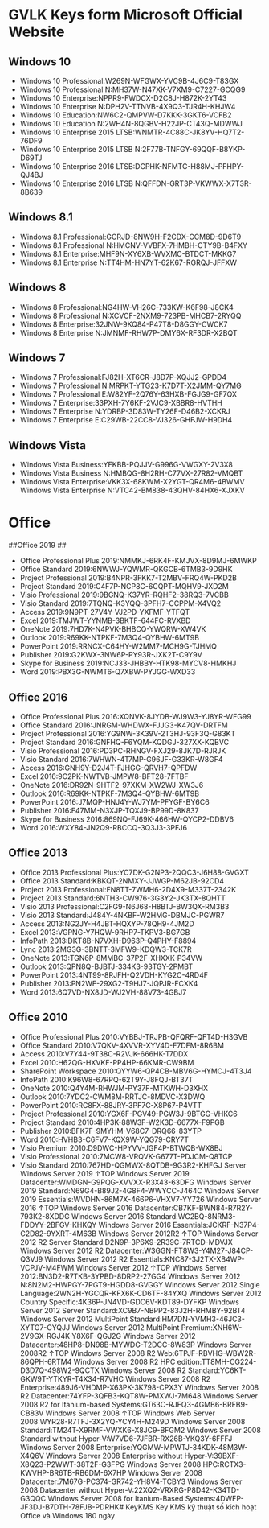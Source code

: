# GVLK Keys form Microsoft Official Website #

## Windows 10 ##
  - Windows 10 Professional:W269N-WFGWX-YVC9B-4J6C9-T83GX
  - Windows 10 Professional N:MH37W-N47XK-V7XM9-C7227-GCQG9
  - Windows 10 Enterprise:NPPR9-FWDCX-D2C8J-H872K-2YT43
  - Windows 10 Enterprise N:DPH2V-TTNVB-4X9Q3-TJR4H-KHJW4
  - Windows 10 Education:NW6C2-QMPVW-D7KKK-3GKT6-VCFB2
  - Windows 10 Education N:2WH4N-8QGBV-H22JP-CT43Q-MDWWJ
  - Windows 10 Enterprise 2015 LTSB:WNMTR-4C88C-JK8YV-HQ7T2-76DF9
  - Windows 10 Enterprise 2015 LTSB N:2F77B-TNFGY-69QQF-B8YKP-D69TJ
  - Windows 10 Enterprise 2016 LTSB:DCPHK-NFMTC-H88MJ-PFHPY-QJ4BJ
  - Windows 10 Enterprise 2016 LTSB N:QFFDN-GRT3P-VKWWX-X7T3R-8B639
## Windows 8.1 ##
  - Windows 8.1 Professional:GCRJD-8NW9H-F2CDX-CCM8D-9D6T9
  - Windows 8.1 Professional N:HMCNV-VVBFX-7HMBH-CTY9B-B4FXY
  - Windows 8.1 Enterprise:MHF9N-XY6XB-WVXMC-BTDCT-MKKG7
  - Windows 8.1 Enterprise N:TT4HM-HN7YT-62K67-RGRQJ-JFFXW
## Windows 8 ##
  - Windows 8 Professional:NG4HW-VH26C-733KW-K6F98-J8CK4
  - Windows 8 Professional N:XCVCF-2NXM9-723PB-MHCB7-2RYQQ
  - Windows 8 Enterprise:32JNW-9KQ84-P47T8-D8GGY-CWCK7
  - Windows 8 Enterprise N:JMNMF-RHW7P-DMY6X-RF3DR-X2BQT
## Windows 7 ##
  - Windows 7 Professional:FJ82H-XT6CR-J8D7P-XQJJ2-GPDD4
  - Windows 7 Professional N:MRPKT-YTG23-K7D7T-X2JMM-QY7MG
  - Windows 7 Professional E:W82YF-2Q76Y-63HXB-FGJG9-GF7QX
  - Windows 7 Enterprise:33PXH-7Y6KF-2VJC9-XBBR8-HVTHH
  - Windows 7 Enterprise N:YDRBP-3D83W-TY26F-D46B2-XCKRJ
  - Windows 7 Enterprise E:C29WB-22CC8-VJ326-GHFJW-H9DH4
## Windows Vista ##
  - Windows Vista Business:YFKBB-PQJJV-G996G-VWGXY-2V3X8
  - Windows Vista Business N:HMBQG-8H2RH-C77VX-27R82-VMQBT
  - Windows Vista Enterprise:VKK3X-68KWM-X2YGT-QR4M6-4BWMV
Windows Vista Enterprise N:VTC42-BM838-43QHV-84HX6-XJXKV


# Office #
##Office 2019 ##
  - Office Professional Plus 2019:NMMKJ-6RK4F-KMJVX-8D9MJ-6MWKP
  - Office Standard 2019:6NWWJ-YQWMR-QKGCB-6TMB3-9D9HK
  - Project Professional 2019:B4NPR-3FKK7-T2MBV-FRQ4W-PKD2B
  - Project Standard 2019:C4F7P-NCP8C-6CQPT-MQHV9-JXD2M
  - Visio Professional 2019:9BGNQ-K37YR-RQHF2-38RQ3-7VCBB
  - Visio Standard 2019:7TQNQ-K3YQQ-3PFH7-CCPPM-X4VQ2
  - Access 2019:9N9PT-27V4Y-VJ2PD-YXFMF-YTFQT
  - Excel 2019:TMJWT-YYNMB-3BKTF-644FC-RVXBD
  - OneNote 2019:7HD7K-N4PVK-BHBCQ-YWQRW-XW4VK
  - Outlook 2019:R69KK-NTPKF-7M3Q4-QYBHW-6MT9B
  - PowerPoint 2019:RRNCX-C64HY-W2MM7-MCH9G-TJHMQ
  - Publisher 2019:G2KWX-3NW6P-PY93R-JXK2T-C9Y9V
  - Skype for Business 2019:NCJ33-JHBBY-HTK98-MYCV8-HMKHJ
  - Word 2019:PBX3G-NWMT6-Q7XBW-PYJGG-WXD33
## Office 2016 ##
  - Office Professional Plus 2016:XQNVK-8JYDB-WJ9W3-YJ8YR-WFG99
  - Office Standard 2016:JNRGM-WHDWX-FJJG3-K47QV-DRTFM
  - Project Professional 2016:YG9NW-3K39V-2T3HJ-93F3Q-G83KT
  - Project Standard 2016:GNFHQ-F6YQM-KQDGJ-327XX-KQBVC
  - Visio Professional 2016:PD3PC-RHNGV-FXJ29-8JK7D-RJRJK
  - Visio Standard 2016:7WHWN-4T7MP-G96JF-G33KR-W8GF4
  - Access 2016:GNH9Y-D2J4T-FJHGG-QRVH7-QPFDW
  - Excel 2016:9C2PK-NWTVB-JMPW8-BFT28-7FTBF
  - OneNote 2016:DR92N-9HTF2-97XKM-XW2WJ-XW3J6
  - Outlook 2016:R69KK-NTPKF-7M3Q4-QYBHW-6MT9B
  - PowerPoint 2016:J7MQP-HNJ4Y-WJ7YM-PFYGF-BY6C6
  - Publisher 2016:F47MM-N3XJP-TQXJ9-BP99D-8K837
  - Skype for Business 2016:869NQ-FJ69K-466HW-QYCP2-DDBV6
  - Word 2016:WXY84-JN2Q9-RBCCQ-3Q3J3-3PFJ6
## Office 2013 ##
  - Office 2013 Professional Plus:YC7DK-G2NP3-2QQC3-J6H88-GVGXT
  - Office 2013 Standard:KBKQT-2NMXY-JJWGP-M62JB-92CD4
  - Project 2013 Professional:FN8TT-7WMH6-2D4X9-M337T-2342K
  - Project 2013 Standard:6NTH3-CW976-3G3Y2-JK3TX-8QHTT
  - Visio 2013 Professional:C2FG9-N6J68-H8BTJ-BW3QX-RM3B3
  - Visio 2013 Standard:J484Y-4NKBF-W2HMG-DBMJC-PGWR7
  - Access 2013:NG2JY-H4JBT-HQXYP-78QH9-4JM2D
  - Excel 2013:VGPNG-Y7HQW-9RHP7-TKPV3-BG7GB
  - InfoPath 2013:DKT8B-N7VXH-D963P-Q4PHY-F8894
  - Lync 2013:2MG3G-3BNTT-3MFW9-KDQW3-TCK7R
  - OneNote 2013:TGN6P-8MMBC-37P2F-XHXXK-P34VW
  - Outlook 2013:QPN8Q-BJBTJ-334K3-93TGY-2PMBT
  - PowerPoint 2013:4NT99-8RJFH-Q2VDH-KYG2C-4RD4F
  - Publisher 2013:PN2WF-29XG2-T9HJ7-JQPJR-FCXK4
  - Word 2013:6Q7VD-NX8JD-WJ2VH-88V73-4GBJ7
## Office 2010 ##
  - Office Professional Plus 2010:VYBBJ-TRJPB-QFQRF-QFT4D-H3GVB
  - Office Standard 2010:V7QKV-4XVVR-XYV4D-F7DFM-8R6BM
  - Access 2010:V7Y44-9T38C-R2VJK-666HK-T7DDX
  - Excel 2010:H62QG-HXVKF-PP4HP-66KMR-CW9BM
  - SharePoint Workspace 2010:QYYW6-QP4CB-MBV6G-HYMCJ-4T3J4
  - InfoPath 2010:K96W8-67RPQ-62T9Y-J8FQJ-BT37T
  - OneNote 2010:Q4Y4M-RHWJM-PY37F-MTKWH-D3XHX
  - Outlook 2010:7YDC2-CWM8M-RRTJC-8MDVC-X3DWQ
  - PowerPoint 2010:RC8FX-88JRY-3PF7C-X8P67-P4VTT
  - Project Professional 2010:YGX6F-PGV49-PGW3J-9BTGG-VHKC6
  - Project Standard 2010:4HP3K-88W3F-W2K3D-6677X-F9PGB
  - Publisher 2010:BFK7F-9MYHM-V68C7-DRQ66-83YTP
  - Word 2010:HVHB3-C6FV7-KQX9W-YQG79-CRY7T
  - Visio Premium 2010:D9DWC-HPYVV-JGF4P-BTWQB-WX8BJ
  - Visio Professional 2010:7MCW8-VRQVK-G677T-PDJCM-Q8TCP
  - Visio Standard 2010:767HD-QGMWX-8QTDB-9G3R2-KHFGJ
Server
Windows Server 2019 ↑TOP
Windows Server 2019 Datacenter:WMDGN-G9PQG-XVVXX-R3X43-63DFG
Windows Server 2019 Standard:N69G4-B89J2-4G8F4-WWYCC-J464C
Windows Server 2019 Essentials:WVDHN-86M7X-466P6-VHXV7-YY726
Windows Server 2016 ↑TOP
Windows Server 2016 Datacenter:CB7KF-BWN84-R7R2Y-793K2-8XDDG
Windows Server 2016 Standard:WC2BQ-8NRM3-FDDYY-2BFGV-KHKQY
Windows Server 2016 Essentials:JCKRF-N37P4-C2D82-9YXRT-4M63B
Windows Server 2012R2 ↑TOP
Windows Server 2012 R2 Server Standard:D2N9P-3P6X9-2R39C-7RTCD-MDVJX
Windows Server 2012 R2 Datacenter:W3GGN-FT8W3-Y4M27-J84CP-Q3VJ9
Windows Server 2012 R2 Essentials:KNC87-3J2TX-XB4WP-VCPJV-M4FWM
Windows Server 2012 ↑TOP
Windows Server 2012:BN3D2-R7TKB-3YPBD-8DRP2-27GG4
Windows Server 2012 N:8N2M2-HWPGY-7PGT9-HGDD8-GVGGY
Windows Server 2012 Single Language:2WN2H-YGCQR-KFX6K-CD6TF-84YXQ
Windows Server 2012 Country Specific:4K36P-JN4VD-GDC6V-KDT89-DYFKP
Windows Server 2012 Server Standard:XC9B7-NBPP2-83J2H-RHMBY-92BT4
Windows Server 2012 MultiPoint Standard:HM7DN-YVMH3-46JC3-XYTG7-CYQJJ
Windows Server 2012 MultiPoint Premium:XNH6W-2V9GX-RGJ4K-Y8X6F-QGJ2G
Windows Server 2012 Datacenter:48HP8-DN98B-MYWDG-T2DCC-8W83P
Windows Server 2008R2 ↑TOP
Windows Server 2008 R2 Web:6TPJF-RBVHG-WBW2R-86QPH-6RTM4
Windows Server 2008 R2 HPC edition:TT8MH-CG224-D3D7Q-498W2-9QCTX
Windows Server 2008 R2 Standard:YC6KT-GKW9T-YTKYR-T4X34-R7VHC
Windows Server 2008 R2 Enterprise:489J6-VHDMP-X63PK-3K798-CPX3Y
Windows Server 2008 R2 Datacenter:74YFP-3QFB3-KQT8W-PMXWJ-7M648
Windows Server 2008 R2 for Itanium-based Systems:GT63C-RJFQ3-4GMB6-BRFB9-CB83V
Windows Server 2008 ↑TOP
Windows Web Server 2008:WYR28-R7TFJ-3X2YQ-YCY4H-M249D
Windows Server 2008 Standard:TM24T-X9RMF-VWXK6-X8JC9-BFGM2
Windows Server 2008 Standard without Hyper-V:W7VD6-7JFBR-RX26B-YKQ3Y-6FFFJ
Windows Server 2008 Enterprise:YQGMW-MPWTJ-34KDK-48M3W-X4Q6V
Windows Server 2008 Enterprise without Hyper-V:39BXF-X8Q23-P2WWT-38T2F-G3FPG
Windows Server 2008 HPC:RCTX3-KWVHP-BR6TB-RB6DM-6X7HP
Windows Server 2008 Datacenter:7M67G-PC374-GR742-YH8V4-TCBY3
Windows Server 2008 Datacenter without Hyper-V:22XQ2-VRXRG-P8D42-K34TD-G3QQC
Windows Server 2008 for Itanium-Based Systems:4DWFP-JF3DJ-B7DTH-78FJB-PDRHK# KeyKMS
Key KMS kỹ thuật số kích hoạt Office và Windows 180 ngày
